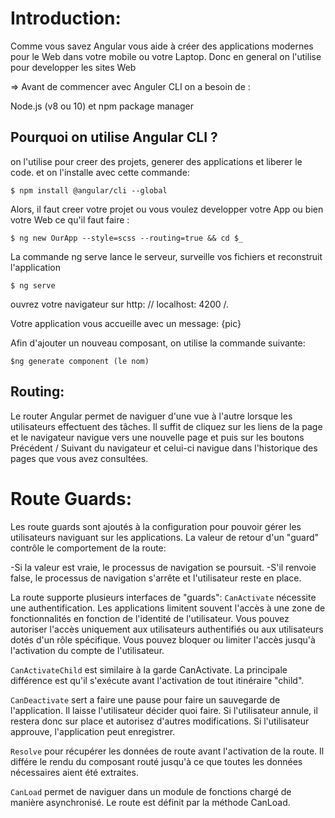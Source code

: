 # Introduction:

Comme vous savez Angular vous aide à créer des applications modernes pour le Web dans votre mobile ou votre Laptop. Donc en general on l'utilise pour developper les sites Web

=> Avant de commencer avec Anguler CLI on a besoin de :

Node.js (v8 ou 10) et npm package manager 

## Pourquoi on utilise Angular CLI ?

on l'utilise pour creer des projets, generer des applications et liberer le code.
et on l'installe avec cette commande:

```
$ npm install @angular/cli --global
```
Alors, il faut creer votre projet ou vous voulez developper votre App ou bien votre Web ce qu'il faut faire :

```
$ ng new OurApp --style=scss --routing=true && cd $_
```
La commande ng serve lance le serveur, surveille vos fichiers et reconstruit l'application

```
$ ng serve
```

ouvrez votre navigateur sur http: // localhost: 4200 /.

Votre application vous accueille avec un message:
{pic}


Afin d'ajouter un nouveau composant, on utilise la commande suivante:
```
$ng generate component (le nom)
```

## Routing:

Le router Angular permet de naviguer d'une vue à l'autre lorsque les utilisateurs effectuent des tâches. 
Il suffit de cliquez sur les liens de la page et le navigateur navigue vers une nouvelle page et puis sur les boutons Précédent / Suivant du navigateur et celui-ci navigue dans l'historique des pages que vous avez consultées.

# Route Guards:

Les route guards sont ajoutés à la configuration pour pouvoir gérer les utilisateurs naviguant sur les applications. La valeur de retour d'un "guard" contrôle le comportement de la route:

-Si la valeur est vraie, le processus de navigation se poursuit.
-S'il renvoie false, le processus de navigation s'arrête et l'utilisateur reste en place. 

La route supporte plusieurs interfaces de "guards":
```CanActivate``` nécessite une authentification.
Les applications limitent souvent l'accès à une zone de fonctionnalités en fonction de l'identité de l'utilisateur. Vous pouvez autoriser l'accès uniquement aux utilisateurs authentifiés ou aux utilisateurs dotés d'un rôle spécifique. Vous pouvez bloquer ou limiter l'accès jusqu'à l'activation du compte de l'utilisateur.

```CanActivateChild``` est similaire à la garde CanActivate. La principale différence est qu'il s'exécute avant l'activation de tout itinéraire "child". 

```CanDeactivate``` sert a faire une pause pour faire un sauvegarde de l'application. Il laisse l'utilisateur décider quoi faire. Si l'utilisateur annule, il restera donc sur place et autorisez d'autres modifications. Si l'utilisateur approuve, l'application peut enregistrer.

```Resolve``` pour récupérer les données de route avant l'activation de la route. Il différe le rendu du composant routé jusqu'à ce que toutes les données nécessaires aient été extraites.

```CanLoad``` permet de naviguer dans un module de fonctions chargé de manière asynchronisé. Le route est définit par la méthode CanLoad.

